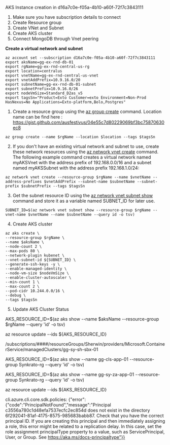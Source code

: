AKS Instance creation in d16a7c0e-f05a-4b10-a60f-72f7c3843111

1. Make sure you have subscription details to connect
2. Create Resource group
3. Create VNet and Subnet
4. Create AKS cluster
5. Connect MongoDB through Vnet peering

**Create a virtual network and subnet**
```
az account set --subscription d16a7c0e-f05a-4b10-a60f-72f7c3843111
export aksName=gg-ex-rnd-db-01
export rgName=gg-ex-rnd-central-us-rg
export location=centralus 
export vnetName=gg-ex-rnd-central-us-vnet
export vnetAddPrefix=10.9.16.0/20
export subnetName=gg-ex-rnd-db-01-subnet
export subnetPrefix=10.9.16.0/26
export nodeVmSize=Standard_D2as_v5
export tagsSn="Product=Exto Customer=exto Environment=Non-Prod HasNexus=No Applications=Exto-platform,Bolo,Postgres"

```

1. Create a resource group using the [az group create](https://learn.microsoft.com/en-us/cli/azure/group#az_group_create) command. Location name can be find here :  https://gist.github.com/ausfestivus/04e55c7d80229069bf3bc75870630ec8
```
az group create --name $rgName --location $location --tags $tagsSn
```
2. If you don't have an existing virtual network and subnet to use, create these network resources using the [az network vnet create](https://learn.microsoft.com/en-us/cli/azure/network/vnet#az_network_vnet_create) command. The following example command creates a virtual network named myAKSVnet with the address prefix of 192.168.0.0/16 and a subnet named myAKSSubnet with the address prefix 192.168.1.0/24:

```
az network vnet create --resource-group $rgName --name $vnetName --address-prefixes $vnetAddPrefix --subnet-name $subnetName --subnet-prefix $subnetPrefix --tags $tagsSn

```

3. Get the subnet resource ID using the [az network vnet subnet show](https://learn.microsoft.com/en-us/cli/azure/network/vnet/subnet#az_network_vnet_subnet_show) command and store it as a variable named SUBNET_ID for later use.

```
SUBNET_ID=$(az network vnet subnet show --resource-group $rgName --vnet-name $vnetName --name $subnetName --query id -o tsv)
```
4. Create AKS cluster
```
az aks create \
--resource-group $rgName \
--name $aksName \
--node-count 2 \
--max-pods 80 \
--network-plugin kubenet \
--vnet-subnet-id ${SUBNET_ID} \
--generate-ssh-keys -y \
--enable-managed-identity \
--node-vm-size $nodeVmSize \
--enable-cluster-autoscaler \
--min-count 1 \
--max-count 2 \
--pod-cidr 10.244.0.0/16 \
--debug \
--tags $tagsSn
```

5. Update AKS Cluster Status

AKS_RESOURCE_ID=$(az aks show --name $aksName --resource-group $rgName --query 'id' -o tsv)

az resource update --ids ${AKS_RESOURCE_ID}

/subscriptions/####/resourceGroups/Sherwin/providers/Microsoft.ContainerService/managedClusters/gg-sy-sh-sbx-01

AKS_RESOURCE_ID=$(az aks show --name gg-cls-app-01 --resource-group Synkrato-rg --query 'id' -o tsv)

AKS_RESOURCE_ID=$(az aks show --name gg-sy-za-app-01 --resource-group Synkrato-rg --query 'id' -o tsv)

az resource update --ids ${AKS_RESOURCE_ID}


cli.azure.cli.core.sdk.policies: {"error":{"code":"PrincipalNotFound","message":"Principal c3556a780c1d48efa7537ecfc2ec854d does not exist in the directory 6f292041-81af-4175-8575-985683babb87. Check that you have the correct principal ID. If you are creating this principal and then immediately assigning a role, this error might be related to a replication delay. In this case, set the role assignment principalType property to a value, such as ServicePrincipal, User, or Group.  See https://aka.ms/docs-principaltype"}}
